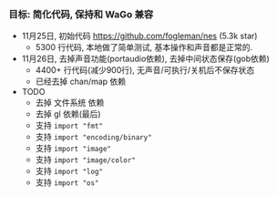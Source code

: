 ### 目标: 简化代码, 保持和 WaGo 兼容

- 11月25日, 初始代码 https://github.com/fogleman/nes (5.3k star)
  - 5300 行代码, 本地做了简单测试, 基本操作和声音都是正常的.
- 11月26日, 去掉声音功能(portaudio依赖), 去掉中间状态保存(gob依赖)
  - 4400+ 行代码(减少900行), 无声音/可执行/关机后不保存状态
  - 已经去掉 chan/map 依赖
- TODO
  - 去掉 文件系统 依赖
  - 去掉 gl 依赖(最后)
  - 支持 `import "fmt"`
  - 支持 `import "encoding/binary"`
  - 支持 `import "image"`
  - 支持 `import "image/color"`
  - 支持 `import "log"`
  - 支持 `import "os"`

